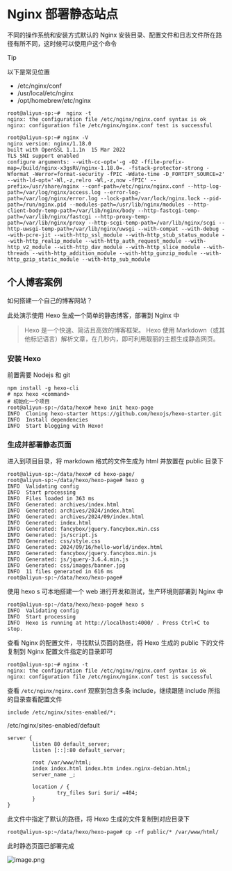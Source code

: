# Nginx 部署静态站点

不同的操作系统和安装方式默认的 Nginx 安装目录、配置文件和日志文件所在路径有所不同，这时候可以使用户这个命令

> [!tip]
> 以下是常见位置
> - /etc/nginx/conf
> - /usr/local/etc/nginx
> - /opt/homebrew/etc/nginx


```shell
root@aliyun-sp:~#  nginx -t
nginx: the configuration file /etc/nginx/nginx.conf syntax is ok
nginx: configuration file /etc/nginx/nginx.conf test is successful

root@aliyun-sp:~# nginx -V
nginx version: nginx/1.18.0
built with OpenSSL 1.1.1n  15 Mar 2022
TLS SNI support enabled
configure arguments: --with-cc-opt='-g -O2 -ffile-prefix-map=/build/nginx-x3gsRV/nginx-1.18.0=. -fstack-protector-strong -Wformat -Werror=format-security -fPIC -Wdate-time -D_FORTIFY_SOURCE=2' --with-ld-opt='-Wl,-z,relro -Wl,-z,now -fPIC' --prefix=/usr/share/nginx --conf-path=/etc/nginx/nginx.conf --http-log-path=/var/log/nginx/access.log --error-log-path=/var/log/nginx/error.log --lock-path=/var/lock/nginx.lock --pid-path=/run/nginx.pid --modules-path=/usr/lib/nginx/modules --http-client-body-temp-path=/var/lib/nginx/body --http-fastcgi-temp-path=/var/lib/nginx/fastcgi --http-proxy-temp-path=/var/lib/nginx/proxy --http-scgi-temp-path=/var/lib/nginx/scgi --http-uwsgi-temp-path=/var/lib/nginx/uwsgi --with-compat --with-debug --with-pcre-jit --with-http_ssl_module --with-http_stub_status_module --with-http_realip_module --with-http_auth_request_module --with-http_v2_module --with-http_dav_module --with-http_slice_module --with-threads --with-http_addition_module --with-http_gunzip_module --with-http_gzip_static_module --with-http_sub_module
```

## 个人博客案例

如何搭建一个自己的博客网站？

此处演示使用 Hexo 生成一个简单的静态博客，部署到 Nginx 中

> Hexo 是一个快速、简洁且高效的博客框架。 Hexo 使用 Markdown（或其他标记语言）解析文章，在几秒内，即可利用靓丽的主题生成静态网页。

### 安装 Hexo

前置需要 Nodejs 和 git

```shell
npm install -g hexo-cli
# npx hexo <command>
# 初始化一个项目
root@aliyun-sp:~/data/hexo# hexo init hexo-page
INFO  Cloning hexo-starter https://github.com/hexojs/hexo-starter.git
INFO  Install dependencies
INFO  Start blogging with Hexo!

```

### 生成并部署静态页面

进入到项目目录，将 markdown 格式的文件生成为 html 并放置在 public 目录下
```shell
root@aliyun-sp:~/data/hexo# cd hexo-page/
root@aliyun-sp:~/data/hexo/hexo-page# hexo g
INFO  Validating config
INFO  Start processing
INFO  Files loaded in 363 ms
INFO  Generated: archives/index.html
INFO  Generated: archives/2024/index.html
INFO  Generated: archives/2024/09/index.html
INFO  Generated: index.html
INFO  Generated: fancybox/jquery.fancybox.min.css
INFO  Generated: js/script.js
INFO  Generated: css/style.css
INFO  Generated: 2024/09/16/hello-world/index.html
INFO  Generated: fancybox/jquery.fancybox.min.js
INFO  Generated: js/jquery-3.6.4.min.js
INFO  Generated: css/images/banner.jpg
INFO  11 files generated in 616 ms
root@aliyun-sp:~/data/hexo/hexo-page#
```

使用 hexo s 可本地搭建一个 web 进行开发和测试，生产环境则部署到 Nginx 中
```shell
root@aliyun-sp:~/data/hexo/hexo-page# hexo s
INFO  Validating config
INFO  Start processing
INFO  Hexo is running at http://localhost:4000/ . Press Ctrl+C to stop.
```

查看 Nginx 的配置文件，寻找默认页面的路径，将 Hexo 生成的 public 下的文件复制到 Nginx 配置文件指定的目录即可

```shell
root@aliyun-sp:~# nginx -t
nginx: the configuration file /etc/nginx/nginx.conf syntax is ok
nginx: configuration file /etc/nginx/nginx.conf test is successful
```

查看 `/etc/nginx/nginx.conf` 观察到包含多条 include，继续跟随 include 所指的目录查看配置文件
```shell
include /etc/nginx/sites-enabled/*;
```

/etc/nginx/sites-enabled/default
```shell
server {
        listen 80 default_server;
        listen [::]:80 default_server;

        root /var/www/html;
        index index.html index.htm index.nginx-debian.html;
        server_name _;
        
        location / {
                try_files $uri $uri/ =404;
        }
}
```

此文件中指定了默认的路径，将 Hexo 生成的文件复制到对应目录下

```shell
root@aliyun-sp:~/data/hexo/hexo-page# cp -rf public/* /var/www/html/
```

此时静态页面已部署完成

![image.png](https://proxy.cloudyshore.top/https://raw.githubusercontent.com/cyo57/image-host/main/20240916151759.png)
